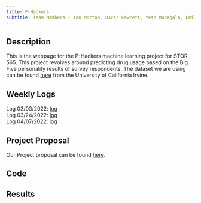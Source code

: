 ```yaml
---
title: P-Hackers
subtitle: Team Members - Ian Morton, Oscar Fawcett, Yesh Munagala, Emily Przykucki, Weston Murdock
---
```

## Description
This is the webpage for the P-Hackers machine learning project for STOR 565. This project revolves around predicting drug usage based on the Big Five personality results of survey respondents. The dataset we are using can be found <a href="https://archive.ics.uci.edu/ml/datasets/Drug+consumption+%28quantified%29" target="_blank">here</a> from the University of California Irvine.  

## Weekly Logs
Log 03/03/2022: <a href="The_P-Hackers_03-02-2022.pdf" target="_blank">log</a>  
Log 03/24/2022: <a href="The_P-Hackers_03-24-2022.pdf" target="_blank">log</a>  
Log 04/07/2022: <a href="The_P-Hackers_04-07-2022.pdf" target="_blank">log</a>   

## Project Proposal
Our Project proposal can be found <a href="P-Hackers-Project-Proposal.html " target="_blank">here</a>.

## Code

## Results
